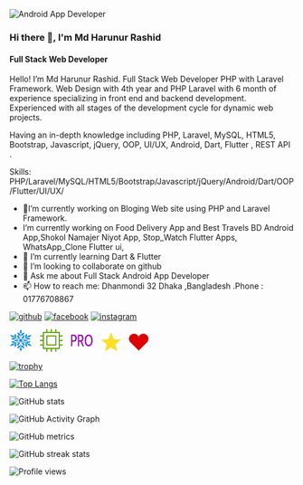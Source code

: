 ![Android App Developer](https://scontent.fdac136-1.fna.fbcdn.net/v/t39.30808-6/p720x720/264231253_1037847457070490_8952370619778119088_n.jpg?_nc_cat=108&ccb=1-5&_nc_sid=e3f864&_nc_eui2=AeG8F2a3YBuLaDbFc9idq0w6JAH4XfFVIfkkAfhd8VUh-fr8VvyfIPTFE0hUnJsXrN-YPPwOsfB2fyTCzFnpAKJb&_nc_ohc=Z77CC2nVAioAX8BpqtK&_nc_oc=AQk5Ktn0Ed72DMiUT9tJXQhWYaiRwI2DCnVrH7bg5SfksU_Hsu0nWRYXfGUjfk19-nU&_nc_ht=scontent.fdac136-1.fna&oh=00_AT8IcDvEy9ks4R8GBOqdF-YKS5i2Nmk6_gnRWftnKuC7TA&oe=61EB6AA5)

### Hi there 👋, I'm Md Harunur Rashid
#### Full Stack Web Developer


Hello! I’m Md Harunur Rashid. Full Stack Web Developer PHP with Laravel Framework. Web Design with 4th year and PHP  Laravel with 6 month of experience specializing in front end and backend development. Experienced with all stages of the development cycle for dynamic web projects.

Having an in-depth knowledge including PHP, Laravel, MySQL, HTML5, Bootstrap, Javascript, jQuery, OOP, UI/UX, Android, Dart, Flutter , REST API .

Skills: PHP/Laravel/MySQL/HTML5/Bootstrap/Javascript/jQuery/Android/Dart/OOP/Flutter/UI/UX/

- 🔭I’m currently working on Bloging Web site using PHP and Laravel Framework.
- I’m currently working on Food Delivery App and Best Travels BD Android App,Shokol Namajer Niyot App,  Stop_Watch Flutter Apps, WhatsApp_Clone Flutter ui,  
- 🌱 I’m currently learning Dart & Flutter 
- 👯 I’m looking to collaborate on github 
- 💬 Ask me about Full Stack Android  App Developer 
- 📫 How to reach me:  Dhanmondi 32 Dhaka ,Bangladesh .Phone : 01776708867 


[<img src='https://cdn.jsdelivr.net/npm/simple-icons@3.0.1/icons/github.svg' alt='github' height='40'>](https://github.com/https://github.com/harun077)  [<img src='https://cdn.jsdelivr.net/npm/simple-icons@3.0.1/icons/facebook.svg' alt='facebook' height='40'>](https://www.facebook.com/https://www.facebook.com/singerapon.babu)  [<img src='https://cdn.jsdelivr.net/npm/simple-icons@3.0.1/icons/instagram.svg' alt='instagram' height='40'>](https://www.instagram.com/https://www.instagram.com/ariyanbabu699/?hl=en/)  

<a href='https://archiveprogram.github.com/'><img src='https://raw.githubusercontent.com/acervenky/animated-github-badges/master/assets/acbadge.gif' width='40' height='40'></a> <a href='https://docs.github.com/en/developers'><img src='https://raw.githubusercontent.com/acervenky/animated-github-badges/master/assets/devbadge.gif' width='40' height='40'></a> <a href='https://github.com/pricing'><img src='https://raw.githubusercontent.com/acervenky/animated-github-badges/master/assets/pro.gif' width='40' height='40'></a> <a href='https://stars.github.com/'><img src='https://raw.githubusercontent.com/acervenky/animated-github-badges/master/assets/starbadge.gif' width='35' height='35'></a> <a href='https://docs.github.com/en/github/supporting-the-open-source-community-with-github-sponsors'><img src='https://raw.githubusercontent.com/acervenky/animated-github-badges/master/assets/sponsorbadge.gif' width='35' height='35'></a> 

[![trophy](https://github-profile-trophy.vercel.app/?username=https://github.com/harun077)](https://github.com/ryo-ma/github-profile-trophy)

[![Top Langs](https://github-readme-stats.vercel.app/api/top-langs/?username=https://github.com/harun077)](https://github.com/anuraghazra/github-readme-stats)

![GitHub stats](https://github-readme-stats.vercel.app/api?username=https://github.com/harun077&show_icons=true&count_private=true)  

![GitHub Activity Graph](https://activity-graph.herokuapp.com/graph?username=https://github.com/harun077)  

![GitHub metrics](https://metrics.lecoq.io/https://github.com/harun077)  

![GitHub streak stats](https://github-readme-streak-stats.herokuapp.com/?user=https://github.com/harun077)  

![Profile views](https://gpvc.arturio.dev/https://github.com/harun077)  
